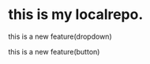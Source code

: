 # this is my localrepo.

<p>this is a new feature(dropdown)</p>
<p>this is a new feature(button)</p>

